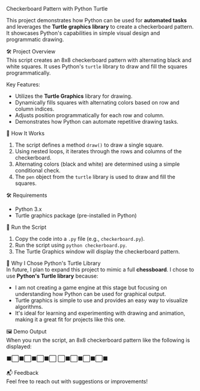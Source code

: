 Checkerboard Pattern with Python Turtle  

This project demonstrates how Python can be used for **automated tasks** and leverages the **Turtle graphics library** to create a checkerboard pattern. It showcases Python's capabilities in simple visual design and programmatic drawing.

🛠️ Project Overview  
This script creates an 8x8 checkerboard pattern with alternating black and white squares. It uses Python's `turtle` library to draw and fill the squares programmatically.

Key Features:  
- Utilizes the **Turtle Graphics** library for drawing.  
- Dynamically fills squares with alternating colors based on row and column indices.  
- Adjusts position programmatically for each row and column.  
- Demonstrates how Python can automate repetitive drawing tasks.

📖 How It Works  
1. The script defines a method `draw()` to draw a single square.  
2. Using nested loops, it iterates through the rows and columns of the checkerboard.  
3. Alternating colors (black and white) are determined using a simple conditional check.  
4. The `pen` object from the `turtle` library is used to draw and fill the squares.  

🛠️ Requirements  
- Python 3.x  
- Turtle graphics package (pre-installed in Python)  

🚀 Run the Script  
1. Copy the code into a `.py` file (e.g., `checkerboard.py`).  
2. Run the script using `python checkerboard.py`.  
3. The Turtle Graphics window will display the checkerboard pattern.  

🌟 Why I Chose Python's Turtle Library  
In future, I plan to expand this project to mimic a full **chessboard**. I chose to use **Python's Turtle library** because:  
- I am not creating a game engine at this stage but focusing on understanding how Python can be used for graphical output.  
- Turtle graphics is simple to use and provides an easy way to visualize algorithms.  
- It's ideal for learning and experimenting with drawing and animation, making it a great fit for projects like this one.

🖼️ Demo Output  
When you run the script, an 8x8 checkerboard pattern like the following is displayed:  

⬛⬜⬛⬜⬛⬜⬛⬜
⬜⬛⬜⬛⬜⬛⬜⬛  

📬 Feedback  
Feel free to reach out with suggestions or improvements!  
